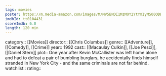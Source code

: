 ```yaml
---
tags: movies
poster: https://m.media-amazon.com/images/M/MV5BNDI1MzM0Y2YtYmIyMS00ODE3LTlhZjEtZTUyNmEzMTNhZWU5XkEyXkFqcGdeQXVyMTQxNzMzNDI@._V1_SX300.jpg
imdbId: tt0104431
scoreImdb: 6.8
length: 120 min
---
```


category:: [[Movies]]
director:: [[Chris Columbus]]
genre:: [[Adventure]], [[Comedy]], [[Crime]]
year:: 1992
cast:: [[Macaulay Culkin]], [[Joe Pesci]], [[Daniel Stern]]
plot:: One year after Kevin McCallister was left home alone and had to defeat a pair of bumbling burglars, he accidentally finds himself stranded in New York City - and the same criminals are not far behind.
watchlist::
rating::
